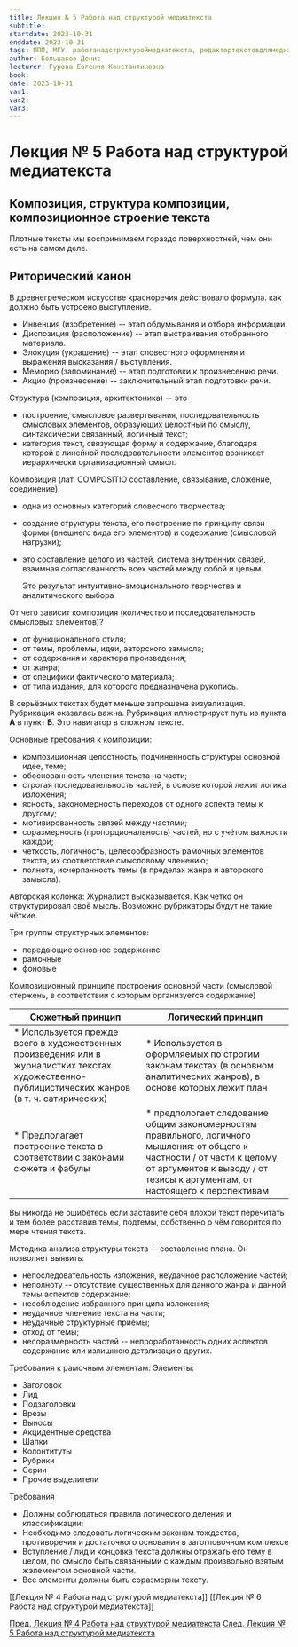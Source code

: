 ```yaml
---
title: Лекция № 5 Работа над структурой медиатекста
subtitle: 
startdate: 2023-10-31
enddate: 2023-10-31
tags: ППП, МГУ, работанадструктуроймедиатекста, редактортекстовдлямедиа
author: Большаков Денис
lecturer: Гурова Евгения Константиновна
book: 
date: 2023-10-31
var1: 
var2: 
var3:
---
```

# Лекция № 5 Работа над структурой медиатекста

## Композиция, структура композиции, композиционное строение текста 

Плотные тексты мы воспринимаем гораздо поверхностней, чем они есть на самом деле. 


## Риторический канон

В древнегреческом искусстве красноречия действовало формула. как должно быть устроено выступление. 

* Инвенция (изобретение) -- этап обдумывания и отбора информации. 
* Диспозиция (расположение) -- этап выстраивания отобранного материала. 
* Элокуция  (украшение) -- этап словестного оформления и выражения высказания / выступления. 
* Меморио (запоминание) -- этап подготовки к произнесению речи. 
* Акцио (произнесение) -- заключительный этап подготовки речи. 


Структура (композиция, архитектоника) -- это 
* построение, смысловое развертывания, последовательность смысловых элементов, образующих целостный по смыслу, синтаксически связанный, логичный текст;
* категория текст, связующая форму и содержание, благодаря которой в линейной последовательности элементов возникает иерархически организационный смысл. 


Композиция (лат.  COMPOSITIO составление, связывание, сложение, соединение):
* одна из основных категорий словесного творчества;
* создание структуры текста, его построение по принципу связи формы (внешнего вида его элементов) и содержание (смысловой нагрузки);
* это составление целого из частей, система внутренних связей, взаимная согласованность всех частей между собой и целым. 

	Это результат интуитивно-эмоционального творчества и аналитического выбора



От чего зависит композиция (количество и последовательность смысловых элементов)?
* от функционального стиля;
* от темы, проблемы, идеи, авторского замысла;
* от содержания и характера произведения;
* от жанра;
* от специфики фактического материала;
* от типа издания, для которого предназначена рукопись. 


В серьёзных текстах будет меньше запрошена визуализация. Рубрикация оказалась важна. Рубрикация иллюстрирует путь из пункта **А** в пункт **Б**. Это навигатор в сложном тексте.  


Основные требования к композиции:
* композиционная целостность, подчиненность структуры основной идее, теме;
* обоснованность членения текста на части;
* строгая последовательность частей, в основе которой лежит логика изложения;
* ясность, закономерность переходов от одного аспекта темы к другому;
* мотивированность связей между частями;
* соразмерность (пропорциональность) частей, но с учётом важности каждой;
* четкость, логичность, целесообразность рамочных элементов текста, их соответствие смысловому членению;
* полнота, исчерпанность темы (в пределах жанра и авторского замысла). 



Авторская колонка:
Журналист высказывается. Как четко он структурировал своё мысль.  Возможно рубрикаторы будут не такие чёткие.


Три группы структурных элементов:
* передающие основное содержание
* рамочные
* фоновые



Композиционный принципе построения основной части (смысловой стержень, в соответствии с которым организуется содержание)

| Сюжетный принцип                                                                                                                                   | Логический принцип                                                                                                                                                                                        |
| -------------------------------------------------------------------------------------------------------------------------------------------------- | --------------------------------------------------------------------------------------------------------------------------------------------------------------------------------------------------------- |
| * Используется прежде всего в художественных произведения или в журналистких текстах художественно-публицистических жанров (в т.  ч. сатирических) | * Используется в оформляемых по строгим законам текстах (в основном аналитических жанров), в основе которых лежит план                                                                                    |
| * Предполагает построение текста в соответствии с законами сюжета и фабулы                                                                         | * предпологает следование общим закономерностям правильного, логичного мышления: от общего к частности / от части к целому, от аргументов к выводу / от тезисы к аргументам, от настоящего к перспективам |



Вы никогда не ошибётесь если заставите себя плохой текст перечитать и тем более расставив темы, подтемы, собственно о чём говорится по мере чтения текста. 


Методика анализа структуры текста -- составление плана. Он позволяет выявить:
* непоследовательность изложения, неудачное расположение частей;
* неполноту -- отсутствие существенных для данного жанра и данной темы аспектов содержание;
* несоблюдение избранного принципа изложения;
* неудачное членение текста на части;
* неудачные структурные приёмы;
* отход от темы;
* несоразмерность частей -- непроработанность одних аспектов содержание или излишнюю детализацию других. 




Требования к рамочным элементам:
Элементы:
* Заголовок
* Лид
* Подзаголовки
* Врезы
* Выносы
* Акцидентные средства
* Шапки
* Колонтитуты
* Рубрики
* Серии
* Прочие выделители

Требования
* Должны соблюдаться правила логического деления и классификации;
* Необходимо следовать логическим законам тождества, противоречия и достаточного основания в загогловочном комплексе
* Вступление / лид и концовка текста должны отражать его тему в целом, по смысло быть связанными с каждым произвольно взятым жэлементом основной части. 
* Все элементы должны быть соразмерны тексту. 



[[Лекция № 4 Работа над структурой медиатекста]]  [[Лекция № 6 Работа над структурой медиатекста]]

[Пред. Лекция № 4 Работа над структурой медиатекста](https://github.com/denisbolshakoff/MSU/blob/main/Работа%20над%20структурой%20медитекста/Лекция%20№%204%20Работа%20над%20структурой%20медиатекста.md)     [След. Лекция № 5 Работа над структурой медиатекста](https://github.com/denisbolshakoff/MSU/blob/main/Работа%20над%20структурой%20медитекста/Лекция%20№%206%20Работа%20над%20структурой%20медиатекста.md)